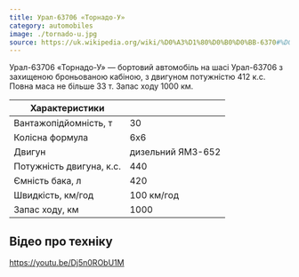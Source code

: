 ```yaml
---
title: Урал-63706 «Торнадо-У»
category: automobiles
image: ./tornado-u.jpg
source: https://uk.wikipedia.org/wiki/%D0%A3%D1%80%D0%B0%D0%BB-6370#%D0%9C%D0%BE%D0%B4%D0%B8%D1%84%D1%96%D0%BA%D0%B0%D1%86%D1%96%D1%97
---
```


Урал-63706 «Торнадо-У» — бортовий автомобіль на шасі Урал-63706 з захищеною броньованою кабіною, з двигуном потужністю 412 к.с. Повна маса не більше 33 т. Запас ходу 1000 км.

| Характеристики           |                   |
| ------------------------ | ----------------- |
| Вантажопідйомність, т    | 30                |
| Колісна формула          | 6х6               |
| Двигун                   | дизельний ЯМЗ-652 |
| Потужність двигуна, к.с. | 440               |
| Ємність бака, л          | 420               |
| Швидкість, км/год        | 100 км/год        |
| Запас ходу, км           | 1000              |

## Відео про техніку

https://youtu.be/Dj5n0RObU1M
